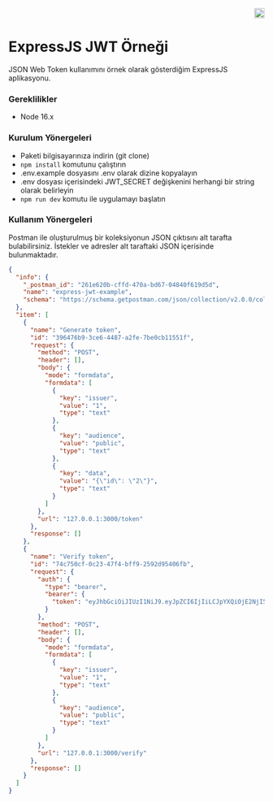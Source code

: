 <p align="right"><a href="https://github.com/enesthedev/express-jwt-example/blob/master/README_TR.md" title="Bu sayfayı Türkçe olarak görüntüle" target="_blank"><img height="20" src="https://github.com/enesthedev/art/blob/master/see-at-turkish.ico"/></a></p>

# ExpressJS JWT Örneği
JSON Web Token kullanımını örnek olarak gösterdiğim ExpressJS aplikasyonu.

### Gereklilikler

- Node 16.x

### Kurulum Yönergeleri

- Paketi bilgisayarınıza indirin (git clone)
- `npm install` komutunu çalıştırın
- .env.example dosyasını .env olarak dizine kopyalayın
- .env dosyası içerisindeki JWT_SECRET değişkenini herhangi bir string olarak belirleyin
- `npm run dev` komutu ile uygulamayı başlatın

### Kullanım Yönergeleri
Postman ile oluşturulmuş bir koleksiyonun JSON çıktısını alt tarafta bulabilirsiniz. İstekler ve adresler alt taraftaki JSON içerisinde bulunmaktadır.

```json
{
  "info": {
    "_postman_id": "261e620b-cffd-470a-bd67-04840f619d5d",
    "name": "express-jwt-example",
    "schema": "https://schema.getpostman.com/json/collection/v2.0.0/collection.json"
  },
  "item": [
    {
      "name": "Generate token",
      "id": "396476b9-3ce6-4487-a2fe-7be0cb11551f",
      "request": {
        "method": "POST",
        "header": [],
        "body": {
          "mode": "formdata",
          "formdata": [
            {
              "key": "issuer",
              "value": "1",
              "type": "text"
            },
            {
              "key": "audience",
              "value": "public",
              "type": "text"
            },
            {
              "key": "data",
              "value": "{\"id\": \"2\"}",
              "type": "text"
            }
          ]
        },
        "url": "127.0.0.1:3000/token"
      },
      "response": []
    },
    {
      "name": "Verify token",
      "id": "74c750cf-0c23-47f4-bff9-2592d95406fb",
      "request": {
        "auth": {
          "type": "bearer",
          "bearer": {
            "token": "eyJhbGciOiJIUzI1NiJ9.eyJpZCI6IjIiLCJpYXQiOjE2NjI5MTA4MjYsImlzcyI6IjEiLCJhdWQiOiJwdWJsaWMiLCJleHAiOjE2NjI5MTgwMjZ9.hpG2XFXxp4wlg0MuGWAZde_yjBJfm_0Q_Eu0bukQWDs"
          }
        },
        "method": "POST",
        "header": [],
        "body": {
          "mode": "formdata",
          "formdata": [
            {
              "key": "issuer",
              "value": "1",
              "type": "text"
            },
            {
              "key": "audience",
              "value": "public",
              "type": "text"
            }
          ]
        },
        "url": "127.0.0.1:3000/verify"
      },
      "response": []
    }
  ]
}
```
